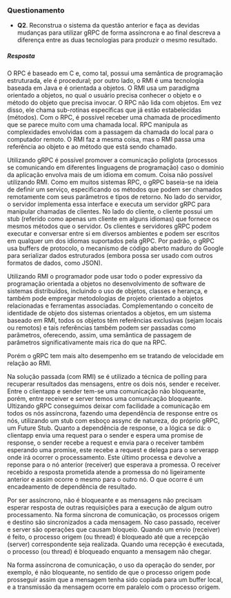 ### Questionamento

* __Q2__. Reconstrua o sistema da questão anterior e faça as devidas mudanças para utilizar gRPC de forma assíncrona e ao final descreva a diferença entre as duas tecnologias para produzir o mesmo resultado.


##### Resposta

O RPC é baseado em C e, como tal, possui uma semântica de programação estruturada, ele é procedural; por outro lado, o RMI é uma tecnologia baseada em Java e é orientada a objetos. O RMI usa um paradigma orientado a objetos, no qual o usuário precisa conhecer o objeto e o método do objeto que precisa invocar. O RPC não lida com objetos. Em vez disso, ele chama sub-rotinas específicas que já estão estabelecidas (métodos). Com o RPC, é possível receber uma chamada de procedimento que se parece muito com uma chamada local. RPC manipula as complexidades envolvidas com a passagem da chamada do local para o computador remoto. O RMI faz a mesma coisa, mas o RMI passa uma referência ao objeto e ao método que está sendo chamado. 

Utilizando gRPC é possível promover a comunicação poliglota (processos se comunicando em diferentes linguagens de programação) caso o domínio da aplicação envolva mais de um idioma em comum. Coisa não possível utilizando RMI. Como em muitos sistemas RPC, o gRPC baseia-se na ideia de definir um serviço, especificando os métodos que podem ser chamados remotamente com seus parâmetros e tipos de retorno. No lado do servidor, o servidor implementa essa interface e executa um servidor gRPC para manipular chamadas de clientes. No lado do cliente, o cliente possui um stub (referido como apenas um cliente em alguns idiomas) que fornece os mesmos métodos que o servidor. Os clientes e servidores gRPC podem executar e conversar entre si em diversos ambientes e podem ser escritos em qualquer um dos idiomas suportados pela gRPC. Por padrão, o gRPC usa buffers de protocolo, o mecanismo de código aberto maduro do Google para serializar dados estruturados (embora possa ser usado com outros formatos de dados, como JSON). 

Utilizando RMI o programador pode usar todo o poder expressivo da programação orientada a objetos no desenvolvimento de software de sistemas distribuídos, incluindo o uso de
objetos, classes e herança, e também pode empregar metodologias de projeto orientado a objetos relacionadas e ferramentas associadas. Complementando o conceito de identidade de objeto dos sistemas orientados a objetos, em um sistema baseado em RMI, todos os objetos têm referências exclusivas (sejam locais ou remotos) e tais referências também podem ser passadas como parâmetros, oferecendo, assim, uma semântica de passagem de parâmetros significativamente mais rica do que na RPC.

Porém o gRPC tem mais alto desempenho em se tratando de velocidade em relação ao RMI.

Na solução passada (com RMI) se é utilizado a técnica de polling para recuperar resultados das mensagens, entre os dois nós, sender e receiver. Entre o clientapp e sender tem-se uma comunicação não bloqueante, porém, entre receiver e server temos uma comunicação bloqueante. Ultizando gRPC conseguimos deixar com facilidade a comunicação em todos os nós assíncrona, fazendo uma dependência de response entre os nós, utilizando um stub com esboço assync de natureza, do próprio gRPC, um Future Stub. Quanto a dependência de response, o a lógica se dá: o clientapp envia uma request para o sender e espera uma promise de response, o sender recebe a request e envia para o receiver também esperando uma promise, este recebe a request e delega para o serverapp onde irá ocorrer o processamento. Este último processa e devolve a reponse para o nó anterior (receiver) que esperava a promessa. O receiver recebido a resposta prometida atende a promessa do nó ligeiramente anterior e assim ocorre o mesmo para o outro nó. O que ocorre é um encadeamento de dependência de resultado.

Por ser assíncrono, não é bloqueante e as mensagens não precisam esperar resposta de outras requisições para a execução de algum outro processamento. Na forma síncrona de comunicação, os processos origem e destino são sincronizados a cada mensagem. No caso passado, receiver e server são operações que causam bloqueio. Quando um envio (receiver) é feito, o processo origem (ou thread) é bloqueado até que a recepção (server) correspondente seja realizada. Quando uma recepção é executada, o processo (ou thread) é bloqueado enquanto a mensagem não chegar.

Na forma assíncrona de comunicação, o uso da operação do sender, por exemplo, é não bloqueante, no sentido de que o processo origem pode prosseguir assim que a mensagem tenha sido copiada para um buffer local, e a transmissão da mensagem ocorre em paralelo com o processo origem.
